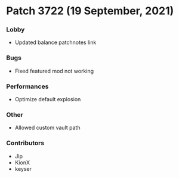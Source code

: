 # Patch 3722 (19 September, 2021)

### Lobby

- Updated balance patchnotes link

### Bugs

- Fixed featured mod not working

### Performances

- Optimize default explosion

### Other

- Allowed custom vault path

### Contributors

- Jip
- KionX
- keyser
